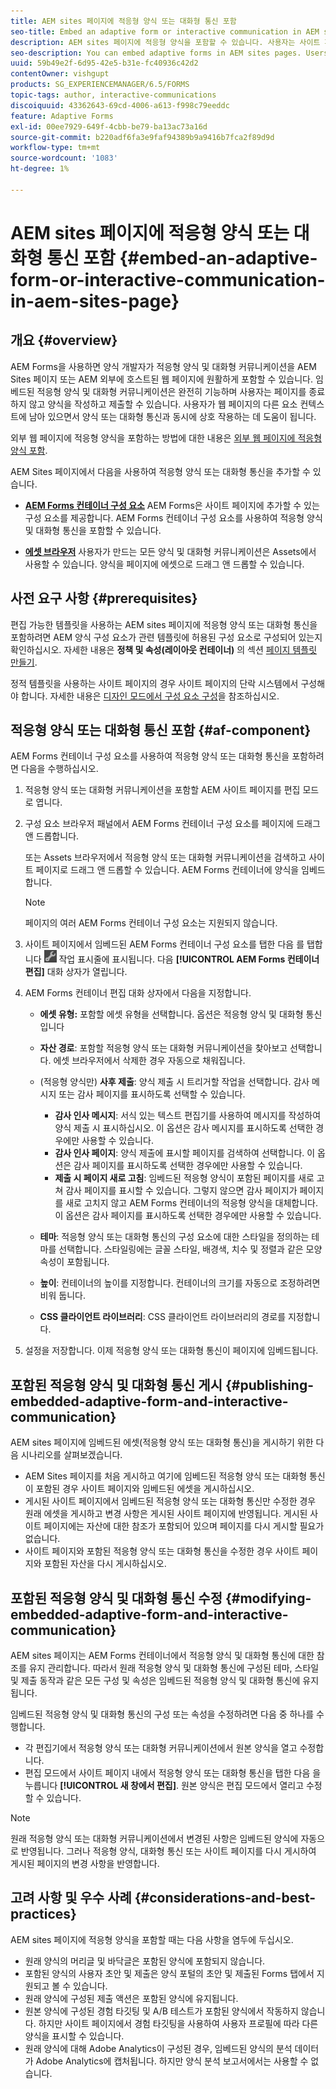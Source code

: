 ```yaml
---
title: AEM sites 페이지에 적응형 양식 또는 대화형 통신 포함
seo-title: Embed an adaptive form or interactive communication in AEM sites page
description: AEM sites 페이지에 적응형 양식을 포함할 수 있습니다. 사용자는 사이트 페이지를 벗어나지 않고도 양식을 작성하고 제출할 수 있습니다.
seo-description: You can embed adaptive forms in AEM sites pages. Users can fill and submit forms without leaving the site pages.
uuid: 59b49e2f-6d95-42e5-b31e-fc40936c42d2
contentOwner: vishgupt
products: SG_EXPERIENCEMANAGER/6.5/FORMS
topic-tags: author, interactive-communications
discoiquuid: 43362643-69cd-4006-a613-f998c79eeddc
feature: Adaptive Forms
exl-id: 00ee7929-649f-4cbb-be79-ba13ac73a16d
source-git-commit: b220adf6fa3e9faf94389b9a9416b7fca2f89d9d
workflow-type: tm+mt
source-wordcount: '1083'
ht-degree: 1%

---
```


# AEM sites 페이지에 적응형 양식 또는 대화형 통신 포함 {#embed-an-adaptive-form-or-interactive-communication-in-aem-sites-page}

## 개요 {#overview}

AEM Forms을 사용하면 양식 개발자가 적응형 양식 및 대화형 커뮤니케이션을 AEM Sites 페이지 또는 AEM 외부에 호스트된 웹 페이지에 원활하게 포함할 수 있습니다. 임베드된 적응형 양식 및 대화형 커뮤니케이션은 완전히 기능하며 사용자는 페이지를 종료하지 않고 양식을 작성하고 제출할 수 있습니다. 사용자가 웹 페이지의 다른 요소 컨텍스트에 남아 있으면서 양식 또는 대화형 통신과 동시에 상호 작용하는 데 도움이 됩니다.

외부 웹 페이지에 적응형 양식을 포함하는 방법에 대한 내용은 [외부 웹 페이지에 적응형 양식 포함](/help/forms/using/embed-adaptive-form-external-web-page.md).

AEM Sites 페이지에서 다음을 사용하여 적응형 양식 또는 대화형 통신을 추가할 수 있습니다.

* **[AEM Forms 컨테이너 구성 요소](/help/forms/using/embed-adaptive-form-aem-sites.md#af-component)**
AEM Forms은 사이트 페이지에 추가할 수 있는 구성 요소를 제공합니다. AEM Forms 컨테이너 구성 요소를 사용하여 적응형 양식 및 대화형 통신을 포함할 수 있습니다.

* **[에셋 브라우저](/help/forms/using/embed-adaptive-form-aem-sites.md#asset-browser)**
사용자가 만드는 모든 양식 및 대화형 커뮤니케이션은 Assets에서 사용할 수 있습니다. 양식을 페이지에 에셋으로 드래그 앤 드롭할 수 있습니다.

## 사전 요구 사항 {#prerequisites}

편집 가능한 템플릿을 사용하는 AEM sites 페이지에 적응형 양식 또는 대화형 통신을 포함하려면 AEM 양식 구성 요소가 관련 템플릿에 허용된 구성 요소로 구성되어 있는지 확인하십시오. 자세한 내용은 **정책 및 속성(레이아웃 컨테이너)** 의 섹션 [페이지 템플릿 만들기](/help/sites-authoring/templates.md).

정적 템플릿을 사용하는 사이트 페이지의 경우 사이트 페이지의 단락 시스템에서 구성해야 합니다. 자세한 내용은 [디자인 모드에서 구성 요소 구성](/help/sites-authoring/default-components-designmode.md)을 참조하십시오.

## 적응형 양식 또는 대화형 통신 포함 {#af-component}

AEM Forms 컨테이너 구성 요소를 사용하여 적응형 양식 또는 대화형 통신을 포함하려면 다음을 수행하십시오.

1. 적응형 양식 또는 대화형 커뮤니케이션을 포함할 AEM 사이트 페이지를 편집 모드로 엽니다.
1. 구성 요소 브라우저 패널에서 AEM Forms 컨테이너 구성 요소를 페이지에 드래그 앤 드롭합니다.

   또는 Assets 브라우저에서 적응형 양식 또는 대화형 커뮤니케이션을 검색하고 사이트 페이지로 드래그 앤 드롭할 수 있습니다. AEM Forms 컨테이너에 양식을 임베드합니다.

   >[!NOTE]
   >
   >페이지의 여러 AEM Forms 컨테이너 구성 요소는 지원되지 않습니다.

1. 사이트 페이지에서 임베드된 AEM Forms 컨테이너 구성 요소를 탭한 다음 를 탭합니다 ![settings_icon](assets/settings_icon.png) 작업 표시줄에 표시됩니다. 다음 **[!UICONTROL AEM Forms 컨테이너 편집]** 대화 상자가 열립니다.
1. AEM Forms 컨테이너 편집 대화 상자에서 다음을 지정합니다.

   * **에셋 유형:** 포함할 에셋 유형을 선택합니다. 옵션은 적응형 양식 및 대화형 통신입니다
   * **자산 경로**: 포함할 적응형 양식 또는 대화형 커뮤니케이션을 찾아보고 선택합니다. 에셋 브라우저에서 삭제한 경우 자동으로 채워집니다.
   * (적응형 양식만) **사후 제출**: 양식 제출 시 트리거할 작업을 선택합니다. 감사 메시지 또는 감사 페이지를 표시하도록 선택할 수 있습니다.

      * **감사 인사 메시지**: 서식 있는 텍스트 편집기를 사용하여 메시지를 작성하여 양식 제출 시 표시하십시오. 이 옵션은 감사 메시지를 표시하도록 선택한 경우에만 사용할 수 있습니다.
      * **감사 인사 페이지**: 양식 제출에 표시할 페이지를 검색하여 선택합니다. 이 옵션은 감사 페이지를 표시하도록 선택한 경우에만 사용할 수 있습니다.
      * **제출 시 페이지 새로 고침**: 임베드된 적응형 양식이 포함된 페이지를 새로 고쳐 감사 페이지를 표시할 수 있습니다. 그렇지 않으면 감사 페이지가 페이지를 새로 고치지 않고 AEM Forms 컨테이너의 적응형 양식을 대체합니다. 이 옵션은 감사 페이지를 표시하도록 선택한 경우에만 사용할 수 있습니다.
   * **테마**: 적응형 양식 또는 대화형 통신의 구성 요소에 대한 스타일을 정의하는 테마를 선택합니다. 스타일링에는 글꼴 스타일, 배경색, 치수 및 정렬과 같은 모양 속성이 포함됩니다.
   * **높이**: 컨테이너의 높이를 지정합니다. 컨테이너의 크기를 자동으로 조정하려면 비워 둡니다.
   * **CSS 클라이언트 라이브러리**: CSS 클라이언트 라이브러리의 경로를 지정합니다.


1. 설정을 저장합니다. 이제 적응형 양식 또는 대화형 통신이 페이지에 임베드됩니다.

## 포함된 적응형 양식 및 대화형 통신 게시 {#publishing-embedded-adaptive-form-and-interactive-communication}

AEM sites 페이지에 임베드된 에셋(적응형 양식 또는 대화형 통신)을 게시하기 위한 다음 시나리오를 살펴보겠습니다.

* AEM Sites 페이지를 처음 게시하고 여기에 임베드된 적응형 양식 또는 대화형 통신이 포함된 경우 사이트 페이지와 임베드된 에셋을 게시하십시오.
* 게시된 사이트 페이지에서 임베드된 적응형 양식 또는 대화형 통신만 수정한 경우 원래 에셋을 게시하고 변경 사항은 게시된 사이트 페이지에 반영됩니다. 게시된 사이트 페이지에는 자산에 대한 참조가 포함되어 있으며 페이지를 다시 게시할 필요가 없습니다.
* 사이트 페이지와 포함된 적응형 양식 또는 대화형 통신을 수정한 경우 사이트 페이지와 포함된 자산을 다시 게시하십시오.

## 포함된 적응형 양식 및 대화형 통신 수정 {#modifying-embedded-adaptive-form-and-interactive-communication}

AEM sites 페이지는 AEM Forms 컨테이너에서 적응형 양식 및 대화형 통신에 대한 참조를 유지 관리합니다. 따라서 원래 적응형 양식 및 대화형 통신에 구성된 테마, 스타일 및 제출 동작과 같은 모든 구성 및 속성은 임베드된 적응형 양식 및 대화형 통신에 유지됩니다.

임베드된 적응형 양식 및 대화형 통신의 구성 또는 속성을 수정하려면 다음 중 하나를 수행합니다.

* 각 편집기에서 적응형 양식 또는 대화형 커뮤니케이션에서 원본 양식을 열고 수정합니다.
* 편집 모드에서 사이트 페이지 내에서 적응형 양식 또는 대화형 통신을 탭한 다음 을 누릅니다 **[!UICONTROL 새 창에서 편집]**. 원본 양식은 편집 모드에서 열리고 수정할 수 있습니다.

>[!NOTE]
>
>원래 적응형 양식 또는 대화형 커뮤니케이션에서 변경된 사항은 임베드된 양식에 자동으로 반영됩니다. 그러나 적응형 양식, 대화형 통신 또는 사이트 페이지를 다시 게시하여 게시된 페이지의 변경 사항을 반영합니다.

## 고려 사항 및 우수 사례 {#considerations-and-best-practices}

AEM sites 페이지에 적응형 양식을 포함할 때는 다음 사항을 염두에 두십시오.

* 원래 양식의 머리글 및 바닥글은 포함된 양식에 포함되지 않습니다.
* 포함된 양식의 사용자 초안 및 제출은 양식 포털의 초안 및 제출된 Forms 탭에서 지원되고 볼 수 있습니다.
* 원래 양식에 구성된 제출 액션은 포함된 양식에 유지됩니다.
* 원본 양식에 구성된 경험 타깃팅 및 A/B 테스트가 포함된 양식에서 작동하지 않습니다. 하지만 사이트 페이지에서 경험 타깃팅을 사용하여 사용자 프로필에 따라 다른 양식을 표시할 수 있습니다.
* 원래 양식에 대해 Adobe Analytics이 구성된 경우, 임베드된 양식의 분석 데이터가 Adobe Analytics에 캡처됩니다. 하지만 양식 분석 보고서에서는 사용할 수 없습니다.
